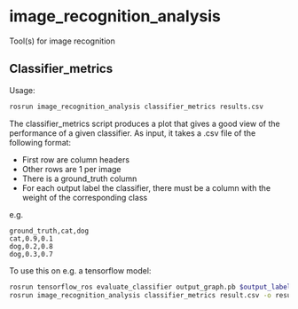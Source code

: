 image_recognition_analysis
=======================

Tool(s) for image recognition

Classifier_metrics
------------------

Usage: 
```bash
rosrun image_recognition_analysis classifier_metrics results.csv
```

The classifier_metrics script produces a plot that gives a good view of the performance of a given classifier. As input, it takes a .csv file of the following format:
- First row are column headers
- Other rows are 1 per image
- There is a ground_truth column
- For each output label the classifier, there must be a column with the weight of the corresponding class

e.g. 
```csv
ground_truth,cat,dog
cat,0.9,0.1
dog,0.2,0.8
dog,0.3,0.7
```

To use this on e.g. a tensorflow model:
```bash
rosrun tensorflow_ros evaluate_classifier output_graph.pb $output_labels.txt -o result.csv
rosrun image_recognition_analysis classifier_metrics result.csv -o result.png --title "Your plot"
```
